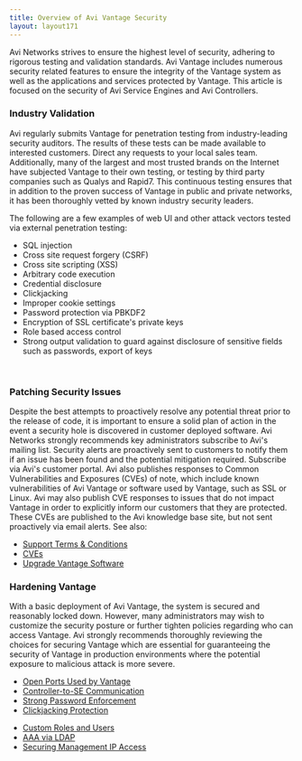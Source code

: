 ```yaml
---
title: Overview of Avi Vantage Security
layout: layout171
---
```

Avi Networks strives to ensure the highest level of security, adhering to rigorous testing and validation standards. Avi Vantage includes numerous security related features to ensure the integrity of the Vantage system as well as the applications and services protected by Vantage. This article is focused on the security of Avi Service Engines and Avi Controllers.

### Industry Validation

Avi regularly submits Vantage for penetration testing from industry-leading security auditors. The results of these tests can be made available to interested customers. Direct any requests to your local sales team.
Additionally, many of the largest and most trusted brands on the Internet have subjected Vantage to their own testing, or testing by third party companies such as Qualys and Rapid7. This continuous testing ensures that in addition to the proven success of Vantage in public and private networks, it has been thoroughly vetted by known industry security leaders.

The following are a few examples of web UI and other attack vectors tested via external penetration testing:

* SQL injection
* Cross site request forgery (CSRF)
* Cross site scripting (XSS)
* Arbitrary code execution
* Credential disclosure
* Clickjacking
* Improper cookie settings
* Password protection via PBKDF2
* Encryption of SSL certificate's private keys
* Role based access control
* Strong output validation to guard against disclosure of sensitive fields such as passwords, export of keys 

 

### Patching Security Issues

Despite the best attempts to proactively resolve any potential threat prior to the release of code, it is important to ensure a solid plan of action in the event a security hole is discovered in customer deployed software.
Avi Networks strongly recommends key administrators subscribe to Avi's mailing list. Security alerts are proactively sent to customers to notify them if an issue has been found and the potential mitigation required. Subscribe via Avi's customer portal.
Avi also publishes responses to Common Vulnerabilities and Exposures (CVEs) of note, which include known vulnerabilities of Avi Vantage or software used by Vantage, such as SSL or Linux. Avi may also publish CVE responses to issues that do not impact Vantage in order to explicitly inform our customers that they are protected. These CVEs are published to the Avi knowledge base site, but not sent proactively via email alerts.
See also:

* <a href="/docs/17.1/support-terms-and-conditions">Support Terms &amp; Conditions</a>
* <a href="/docs/17.1/search?search=cve">CVEs</a>
* <a href="/docs/17.1/upgrading-the-avi-vantage-software">Upgrade Vantage Software</a> 

### Hardening Vantage

With a basic deployment of Avi Vantage, the system is secured and reasonably locked down. However, many administrators may wish to customize the security posture or further tighten policies regarding who can access Vantage. Avi strongly recommends thoroughly reviewing the choices for securing Vantage which are essential for guaranteeing the security of Vantage in production environments where the potential exposure to malicious attack is more severe.

* <a href="/docs/17.1/protocol-ports-used-by-avi-vantage-for-management-communication/">Open Ports Used by Vantage</a>
* <a href="/docs/17.1/controller-to-service-engine-communication">Controller-to-SE Communication</a>
* <a href="/docs/17.1/strong-password-enforcement">Strong Password Enforcement</a>
* <a href="/docs/17.1/clickjacking-protection">Clickjacking Protection</a>
<!-- TODO: Figure out where this is actually supposed to point. It's a broken link on the KB. -->
* <a href="/docs/17.1/user-accounts/">Custom Roles and Users</a>
* <a href="/docs/17.1/ldap-auth-profile-test">AAA via LDAP</a>
* <a href="/docs/17.1/securing-management-ip-access">Securing Management IP Access</a> 

 

